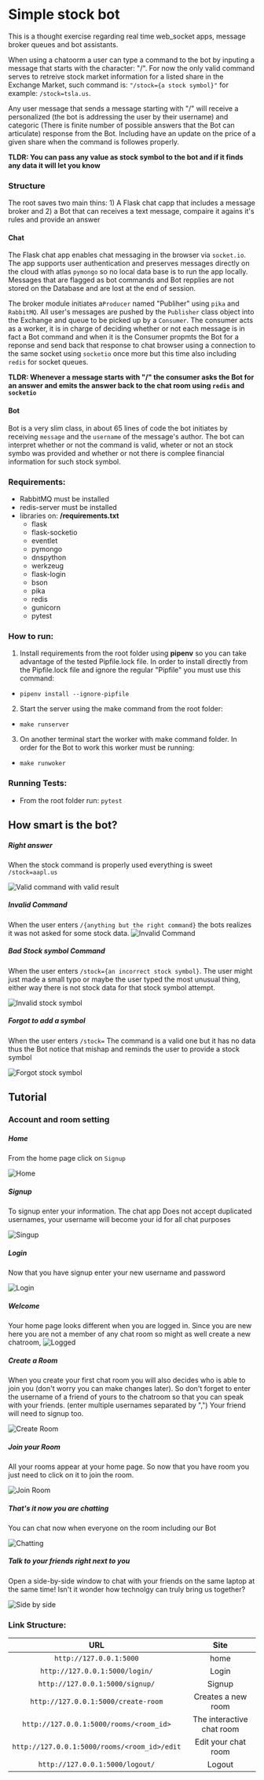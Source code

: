 # Simple stock bot

This is a thought exercise regarding real time web_socket apps, message broker queues and bot assistants.

When using a chatoorm a user can type a command to the bot by inputing a message that starts with the character: "/".
For now the only valid command  serves to retreive stock market information for a listed share in the Exchange Market, such command is: `"/stock={a stock symbol}"` for example: `/stock=tsla.us`.

Any user message that sends a message starting with "/" will receive a personalized (the bot is addressing the user by their username) and categoric (There is finite number of possible answers that the Bot can articulate) response from the Bot. Including have an update on the price of a given share when the command is followes properly.

**TLDR: You can pass any value as stock symbol to the bot and if it finds any data it will let you know**

### Structure
The root saves two main thins: 1) A Flask chat capp that includes a message broker and 2) a Bot that can receives a text message, compaire it agains it's rules and provide an answer 

#### Chat
The Flask chat app enables chat messaging in the browser via `socket.io`. The app supports user authentication and preserves messages directly on the cloud with atlas `pymongo` so no local data base is to run the app locally. Messages that are flagged as bot commands and Bot repplies are not stored on the Database and are lost at the end of session.

The broker module initiates a`Producer` named "Publiher" using `pika` and `RabbitMQ`. All user's messages are pushed by the `Publisher` class object into the Exchange and queue to be picked up by a `Consumer`. The consumer acts as a worker, it is in charge of deciding whether or not each message is in fact a Bot command and when it is the Consumer propmts the Bot for a reponse and send back that response to chat browser using a connection to the same socket using `socketio` once more but this time also including `redis` for socket queues.

**TLDR: Whenever a message starts with "/" the consumer asks the Bot for an answer and emits the answer back to the chat room using `redis` and `socketio`** 

#### Bot
Bot is a very slim class, in about 65 lines of code the bot initiates by receiving `message` and the `username` of the message's author. The bot can interpret whether or not the command is valid, wheter or not an stock symbo was provided and whether or not there is complee financial information for such stock symbol.

### Requirements:
* RabbitMQ must be installed
* redis-server must be installed
* libraries on: **/requirements.txt**
  * flask
  * flask-socketio
  * eventlet
  * pymongo
  * dnspython
  * werkzeug
  * flask-login  
  * bson
  * pika
  * redis
  * gunicorn
  * pytest

### How to run:
1. Install requirements from the root folder using **pipenv** so you can take advantage of the tested Pipfile.lock file. In order to install directly from the Pipfile.lock file and ignore the regular "Pipfile" you must use this command:
  - `pipenv install --ignore-pipfile`
2. Start the server using the make command from the root folder:
  - `make runserver`
3. On another terminal start the worker with make command folder. In order for the Bot to work this worker must be running:
  - `make runwoker`

### Running Tests:
* From the root folder run: `pytest`

## How smart is the bot?

##### Right answer

When the stock command is properly used everything is sweet `/stock=aapl.us`

![Valid command with valid result](/images/valid_stock.png)

##### Invalid Command

When the user enters `/{anything but the right command}` the bots realizes it was not asked for some stock data.
![Invalid Command](/images/invalid_command.png)

##### Bad Stock symbol Command

When the user enters `/stock={an incorrect stock symbol}`. The user might just made a small typo or maybe the user typed the most unusual thing, either way there is not stock data for that stock symbol attempt.

![Invalid stock symbol](/images/invalid_stock_symbol.png)

##### Forgot to add a symbol

When the user enters `/stock=` The command is a valid one but it has no data thus the Bot notice that mishap and reminds the user to provide a stock symbol

![Forgot stock symbol](/images/missing_stock_symbol.png)

## Tutorial

### Account and room setting

##### Home
From the home page click on `Signup`

![Home](/images/home.png)

 ##### Signup
To signup enter your information. The chat app Does not accept duplicated usernames, your username will become your id for all chat purposes

![Singup](/images/signup1.png)

##### Login
Now that you have signup enter your new username and password

![Login](/images/login.png)

##### Welcome
Your home page looks different when you are logged in. Since you are new here you are not a member of any chat room so might as well create a new chatroom, 
![Logged](/images/home_logged.png)

##### Create a Room
When you create your first chat room you will also decides who is able to join you (don't worry you can make changes later). So don't forget to enter the username of a friend of yours to the chatroom so that you can speak with your friends. (enter multiple usernames separated by ",")  Your friend will need to signup too.

![Create Room](/images/create_room.png)

##### Join your Room
All your rooms appear at your home page. So now that you have room you just need to click on it to join the room.

![Join Room](/images/home_with_room.png)

##### That's it now you are chatting
You can chat now when everyone on the room including our Bot

![Chatting](/images/a_room.png)

##### Talk to your friends right next to you
Open a side-by-side window to chat with your friends on the same laptop at the same time! Isn't it wonder how technolgy can truly bring us together?

![Side by side](/images/side_by_side.png)


### Link Structure:

|                   URL                   |       Site     |
|:---------------------------------------:| :--------------: |
| `http://127.0.0.1:5000` | home |
| `http://127.0.0.1:5000/login/` | Login |
| `http://127.0.0.1:5000/signup/` | Signup |
| `http://127.0.0.1:5000/create-room` | Creates a new room  |
| `http://127.0.0.1:5000/rooms/<room_id>` | The interactive chat room  |
| `http://127.0.0.1:5000/rooms/<room_id>/edit` | Edit your chat room |
| `http://127.0.0.1:5000/logout/` | Logout |
